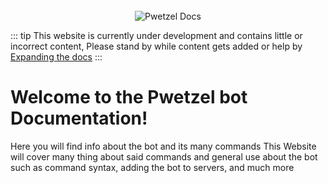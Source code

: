 <div align="center" style="padding-top:25px">
	<img src="https://i.ibb.co/0DKx2wz/newbanner.png" title="Pwetzel Docs" alt="Pwetzel Docs" />
</div>

::: tip
   This website is currently under development and contains little or incorrect content, Please stand by while content gets added or help by [Expanding the docs](https://github.com/kk5dire/pwetzel-docs/issues/new?assignees=&labels=documentation&template=add-to-documentation.md&title=)
:::

# Welcome to the Pwetzel bot Documentation!
Here you will find info about the bot and its many commands
This Website will cover many thing about said commands and general use about the bot such as command syntax, adding the bot to servers, and much more

